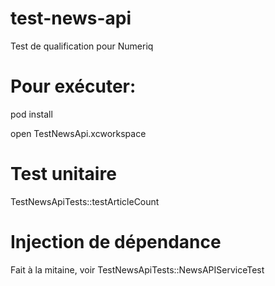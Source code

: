 # test-news-api
Test de qualification pour Numeriq


# Pour exécuter:

pod install

open TestNewsApi.xcworkspace


# Test unitaire
TestNewsApiTests::testArticleCount

# Injection de dépendance

Fait à la mitaine, voir TestNewsApiTests::NewsAPIServiceTest
